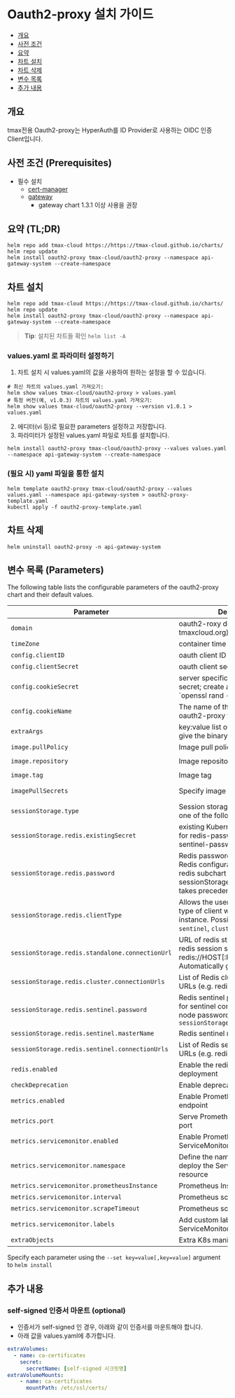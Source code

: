 <!--- app-name: Oauth2-proxy -->

# Oauth2-proxy 설치 가이드
- [개요](#개요)
- [사전 조건](#사전-조건-(Prerequisites))
- [요약](#요약-(TL;DR))
- [차트 설치](#차트-설치)
- [차트 삭제](#차트-삭제)
- [변수 목록](#변수-목록-(Parameters))
- [추가 내용](#추가-내용)

## 개요
tmax전용 Oauth2-proxy는 HyperAuth를 ID Provider로 사용하는 OIDC 인증 Client입니다. 


## 사전 조건 (Prerequisites)
- 필수 설치
    - [cert-manager](https://github.com/tmax-cloud/charts/tree/main/charts/cert-manager)
    - [gateway](https://github.com/tmax-cloud/charts/tree/main/charts/gateway)
      - gateway chart 1.3.1 이상 사용을 권장
## 요약 (TL;DR)
```shell
helm repo add tmax-cloud https://https://tmax-cloud.github.io/charts/
helm repo update
helm install oauth2-proxy tmax-cloud/oauth2-proxy --namespace api-gateway-system --create-namespace
```

## 차트 설치
```shell
helm repo add tmax-cloud https://https://tmax-cloud.github.io/charts/
helm repo update
helm install oauth2-proxy tmax-cloud/oauth2-proxy --namespace api-gateway-system --create-namespace
```
> **Tip**: 설치된 차트들 확인 `helm list -A`
### values.yaml 로 파라미터 설정하기
1. 차트 설치 시 values.yaml의 값을 사용하여 원하는 설정을 할 수 있습니다.
```shell
# 최신 차트의 values.yaml 가져오기: 
helm show values tmax-cloud/oauth2-proxy > values.yaml
# 특정 버전(예, v1.0.3) 차트의 values.yaml 가져오기: 
helm show values tmax-cloud/oauth2-proxy --version v1.0.1 > values.yaml
```
2. 에디터(vi 등)로 필요한 parameters 설정하고 저장합니다.
3. 파라미터가 설정된 values.yaml 파일로 차트를 설치합니다.
```shell
helm install oauth2-proxy tmax-cloud/oauth2-proxy --values values.yaml --namespace api-gateway-system --create-namespace
```

### (필요 시) yaml 파일을 통한 설치
```shell
helm template oauth2-proxy tmax-cloud/oauth2-proxy --values values.yaml --namespace api-gateway-system > oauth2-proxy-template.yaml
kubectl apply -f oauth2-proxy-template.yaml
```

## 차트 삭제
```shell
helm uninstall oauth2-proxy -n api-gateway-system
```

## 변수 목록 (Parameters)

The following table lists the configurable parameters of the oauth2-proxy chart and their default values.

| Parameter                                       | Description                                                                                                                                                | Default                                                  |
|-------------------------------------------------|------------------------------------------------------------------------------------------------------------------------------------------------------------|----------------------------------------------------------|
| `domain`                                        | oauth2-roxy domain (eg tmaxcloud.org)                                                                                                                      | `""`                                                     |
| `timeZone`                                      | container time zone                                                                                                                                        | `"UTC"`                                                  |
| `config.clientID`                               | oauth client ID                                                                                                                                            | `""`                                                     |
| `config.clientSecret`                           | oauth client secret                                                                                                                                        | `""`                                                     |
| `config.cookieSecret`                           | server specific cookie for the secret; create a new one with `openssl rand -base64 32 \                                                                    | head -c 32 \                                             | base64` | `""`
| `config.cookieName`                             | The name of the cookie that oauth2-proxy will create.                                                                                                      | `""`                                                     |
| `extraArgs`                                     | key:value list of extra arguments to give the binary                                                                                                       | `{}`                                                     |
| `image.pullPolicy`                              | Image pull policy                                                                                                                                          | `IfNotPresent`                                           |
| `image.repository`                              | Image repository                                                                                                                                           | `docker.io/tmaxcloudck/oauth2-proxy`                     |
| `image.tag`                                     | Image tag                                                                                                                                                  | `v7.3.0`                                                 |
| `imagePullSecrets`                              | Specify image pull secrets                                                                                                                                 | `nil` (does not add image pull secrets to deployed pods) |
| `sessionStorage.type`                           | Session storage type which can be one of the following: cookie or redis                                                                                    | `cookie`                                                 |
| `sessionStorage.redis.existingSecret`           | existing Kubernetes secret to use for redis-password and redis-sentinel-password                                                                           | `""`                                                     |
| `sessionStorage.redis.password`                 | Redis password. Applicable for all Redis configurations. Taken from redis subchart secret if not set. sessionStorage.redis.existingSecret takes precedence | `nil`                                                    |
| `sessionStorage.redis.clientType`               | Allows the user to select which type of client will be used for redis instance. Possible options are: `sentinel`, `cluster` or `standalone`                | `standalone`                                             |
| `sessionStorage.redis.standalone.connectionUrl` | URL of redis standalone server for redis session storage (e.g. redis://HOST[:PORT]). Automatically generated if not set.                                   | `""`                                                     |
| `sessionStorage.redis.cluster.connectionUrls`   | List of Redis cluster connection URLs (e.g. redis://HOST[:PORT])                                                                                           | `[]`                                                     |
| `sessionStorage.redis.sentinel.password`        | Redis sentinel password. Used only for sentinel connection; any redis node passwords need to use `sessionStorage.redis.password`                           | `nil`                                                    |
| `sessionStorage.redis.sentinel.masterName`      | Redis sentinel master name                                                                                                                                 | `nil`                                                    |
| `sessionStorage.redis.sentinel.connectionUrls`  | List of Redis sentinel connection URLs (e.g. redis://HOST[:PORT])                                                                                          | `[]`                                                     |
| `redis.enabled`                                 | Enable the redis subchart deployment                                                                                                                       | `false`                                                  |
| `checkDeprecation`                              | Enable deprecation checks                                                                                                                                  | `true`                                                   |
| `metrics.enabled`                               | Enable Prometheus metrics endpoint                                                                                                                         | `true`                                                   |
| `metrics.port`                                  | Serve Prometheus metrics on this port                                                                                                                      | `44180`                                                  |
| `metrics.servicemonitor.enabled`                | Enable Prometheus Operator ServiceMonitor                                                                                                                  | `false`                                                  |
| `metrics.servicemonitor.namespace`              | Define the namespace where to deploy the ServiceMonitor resource                                                                                           | `""`                                                     |
| `metrics.servicemonitor.prometheusInstance`     | Prometheus Instance definition                                                                                                                             | `default`                                                |
| `metrics.servicemonitor.interval`               | Prometheus scrape interval                                                                                                                                 | `60s`                                                    |
| `metrics.servicemonitor.scrapeTimeout`          | Prometheus scrape timeout                                                                                                                                  | `30s`                                                    |
| `metrics.servicemonitor.labels`                 | Add custom labels to the ServiceMonitor resource                                                                                                           | `{}`                                                     |
| `extraObjects`                                  | Extra K8s manifests to deploy                                                                                                                              | `[]`                                                     |

Specify each parameter using the `--set key=value[,key=value]` argument to `helm install`

## 추가 내용
### self-signed 인증서 마운트 (optional)
- 인증서가 self-signed 인 경우, 아래와 같이 인증서를 마운트해야 합니다.
- 아래 값을 values.yaml에 추가합니다. 
```yaml
extraVolumes:
  - name: ca-certificates
    secret:
      secretName: [self-signed 시크릿명]
extraVolumeMounts:
    - name: ca-certificates
      mountPath: /etc/ssl/certs/
```
